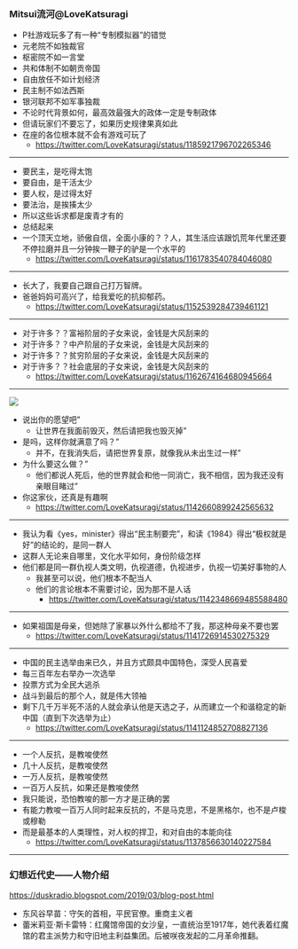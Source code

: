 ### Mitsui流河@LoveKatsuragi
- P社游戏玩多了有一种“专制模拟器”的错觉
- 元老院不如独裁官
- 枢密院不如一言堂
- 共和体制不如朝贡帝国
- 自由放任不如计划经济
- 民主制不如法西斯
- 银河联邦不如军事独裁
- 不论时代背景如何，最高效最强大的政体一定是专制政体
- 但请玩家们不要忘了，如果历史规律果真如此
- 在座的各位根本就不会有游戏可玩了
  - https://twitter.com/LoveKatsuragi/status/1185921796702265346
---
- 要民主，是吃得太饱
- 要自由，是干活太少
- 要人权，是过得太好
- 要法治，是挨揍太少
- 所以这些诉求都是废青才有的
- 总结起来
- 一个顶天立地，骄傲自信，全面小康的？？人，其生活应该跟饥荒年代里还要不停拉磨并且一分钟挨一鞭子的驴是一个水平的
  - https://twitter.com/LoveKatsuragi/status/1161783540784046080
---
- 长大了，我要自己跟自己打万智牌。
- 爸爸妈妈可高兴了，给我爱吃的抗抑郁药。
  - https://twitter.com/LoveKatsuragi/status/1152539284739461121
---
- 对于许多？？富裕阶层的子女来说，金钱是大风刮来的
- 对于许多？？中产阶层的子女来说，金钱是大风刮来的
- 对于许多？？贫穷阶层的子女来说，金钱是大风刮来的
- 对于许多？？社会底层的子女来说，金钱是大风刮来的
  - https://twitter.com/LoveKatsuragi/status/1162674164680945664
---
![](https://pbs.twimg.com/profile_banners/4801382412/1527488469)
- 说出你的愿望吧”
  - 让世界在我面前毁灭，然后请把我也毁灭掉”
- 是吗，这样你就满意了吗？”
  - 并不，在我消失后，请把世界复原，就像我从未出生过一样”
- 为什么要这么做？”
  - 他们都说人死后，他的世界就会和他一同消亡，我不相信，因为我还没有亲眼目睹过”
- 你这家伙，还真是有趣啊
  - https://twitter.com/LoveKatsuragi/status/1142660899242565632
---
- 我认为看《yes，minister》得出“民主制要完”，和读《1984》得出“极权就是好”的结论的，是同一群人
- 这群人无论来自哪里，文化水平如何，身份阶级怎样
- 他们都是同一群仇视人类文明，仇视道德，仇视进步，仇视一切美好事物的人
  - 我甚至可以说，他们根本不配当人
  - 他们的言论根本不需要讨论，因为那不是人话
    - https://twitter.com/LoveKatsuragi/status/1142348669485588480
---
- 如果祖国是母亲，但她除了家暴以外什么都给不了我，那这种母亲不要也罢
  - https://twitter.com/LoveKatsuragi/status/1141726914530275329
---
- 中国的民主选举由来已久，并且方式颇具中国特色，深受人民喜爱
- 每三百年左右举办一次选举
- 投票方式为全民大逃杀
- 战斗到最后的那个人，就是伟大领袖
- 剩下几千万半死不活的人就会承认他是天选之子，从而建立一个和谐稳定的新中国（直到下次选举为止）
  - https://twitter.com/LoveKatsuragi/status/1141124852708827136
---
- 一个人反抗，是教唆使然
- 几十人反抗，是教唆使然
- 一万人反抗，是教唆使然
- 一百万人反抗，如果还是教唆使然
- 我只能说，恐怕教唆的那一方才是正确的罢
- 有能力教唆一百万人同时起来反抗的，不是马克思，不是黑格尔，也不是卢梭或穆勒
- 而是最基本的人类理性，对人权的捍卫，和对自由的本能向往
  - https://twitter.com/LoveKatsuragi/status/1137856630140227584
---
### 幻想近代史——人物介绍
https://duskradio.blogspot.com/2019/03/blog-post.html
- 东风谷早苗：守矢的首相，平民官僚。重商主义者
- 蕾米莉亚·斯卡雷特：红魔馆帝国的女沙皇，一直统治至1917年，她代表着红魔馆的君主派势力和守旧地主利益集团。后被咲夜发起的二月革命推翻。
